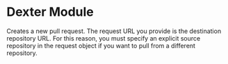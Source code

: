 # Dexter Module
Creates a new pull request. The request URL you provide is the destination repository URL. For this reason, you must specify an explicit source repository in the request object if you want to pull from a different repository.